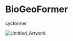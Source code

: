 # BioGeoFormer

cycformer

![Untitled_Artwork](https://github.com/user-attachments/assets/2e467b79-6b82-4881-82a9-55c3bd6a916d)
